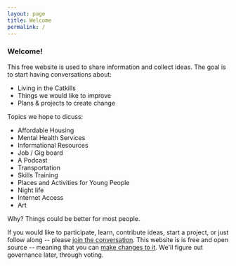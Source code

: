 ```yaml
---
layout: page
title: Welcome
permalink: /
---
```


### Welcome!
This free website is used to share information and collect ideas. The goal is to start having conversations about: 
- Living in the Catkills
- Things we would like to improve
- Plans & projects to create change

Topics we hope to dicuss:

- Affordable Housing
- Mental Health Services
- Informational Resources
- Job / Gig board
- A Podcast
- Transportation
- Skills Training
- Places and Activities for Young People
- Night life
- Internet Access
- Art

Why? Things could be better for most people.

If you would like to participate, learn, contribute ideas, start a project, or just follow along -- please [join the conversation](https://github.com/katskillskat/katskills-org/discussions/1). This website is is free and open source -- meaning that you can [make changes to it](https://github.com/katskillskat/katskills-org). We'll figure out governance later, through voting.
